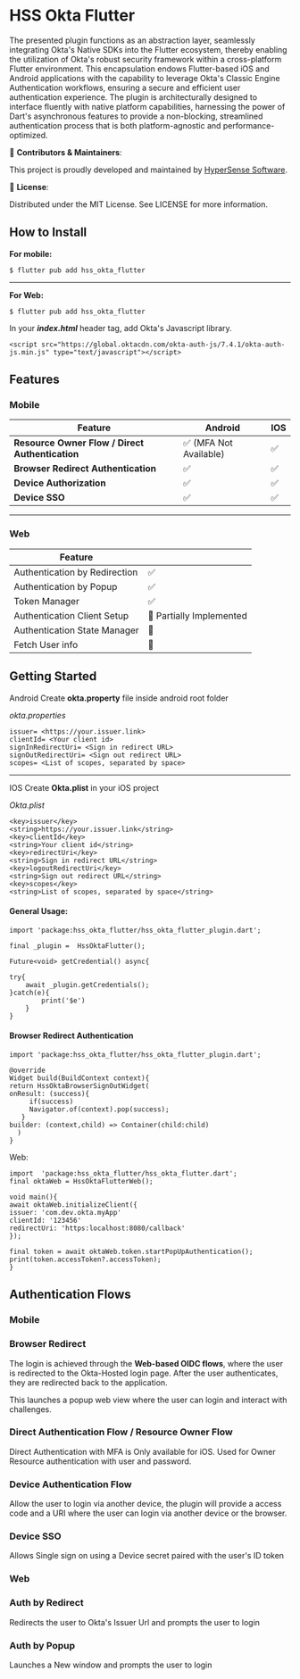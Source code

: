 

# HSS Okta Flutter

The presented plugin functions as an abstraction layer, seamlessly integrating Okta's Native SDKs into the Flutter ecosystem, thereby enabling the utilization of Okta's robust security framework within a cross-platform Flutter environment. This encapsulation endows Flutter-based iOS and Android applications with the capability to leverage Okta's Classic Engine Authentication workflows, ensuring a secure and efficient user authentication experience. The plugin is architecturally designed to interface fluently with native platform capabilities, harnessing the power of Dart's asynchronous features to provide a non-blocking, streamlined authentication process that is both platform-agnostic and performance-optimized.

🤝 **Contributors & Maintainers**:

This project is proudly developed and maintained by [HyperSense Software](https://hypersense-software.com/).

📄 **License**:

Distributed under the MIT License. See LICENSE for more information.


## How to Install

**For mobile:**

    $ flutter pub add hss_okta_flutter
---
**For Web:**

    $ flutter pub add hss_okta_flutter
In your ***index.html*** header tag, add Okta's Javascript library.

    <script src="https://global.oktacdn.com/okta-auth-js/7.4.1/okta-auth-js.min.js" type="text/javascript"></script>


## Features

### Mobile
Feature | Android | IOS |
|--|--|--|
|**Resource Owner Flow / Direct Authentication**| ✅ (MFA Not Available)| ✅ |
|**Browser Redirect Authentication**|✅|✅|
|**Device Authorization**|✅|✅|
|**Device SSO**|✅|✅|
---
  ### Web
  
|Feature  |  |
|--|--|
|Authentication by Redirection|✅|
|Authentication by Popup|✅|
|Token Manager|✅|
|Authentication Client Setup|🚧  Partially Implemented|
|Authentication State Manager|🚧|
|Fetch User info|🚧|

  

## Getting Started
Android
Create **okta.property** file inside android root folder

*okta.properties*

    issuer= <https://your.issuer.link>
    clientId= <Your client id>
    signInRedirectUri= <Sign in redirect URL>
    signOutRedirectUri= <Sign out redirect URL>
    scopes= <List of scopes, separated by space>
---
IOS
Create **Okta.plist** in your iOS project

*Okta.plist*

    <key>issuer</key>
    <string>https://your.issuer.link</string>
    <key>clientId</key>
    <string>Your client id</string>
    <key>redirectUri</key>
    <string>Sign in redirect URL</string>
    <key>logoutRedirectUri</key>
    <string>Sign out redirect URL</string>
    <key>scopes</key>
    <string>List of scopes, separated by space</string>


#### General Usage:

    import 'package:hss_okta_flutter/hss_okta_flutter_plugin.dart';

    final _plugin =  HssOktaFlutter();
    
    Future<void> getCredential() async{
    
    try{
	    await _plugin.getCredentials();
    }catch(e){
		    print('$e')
	    }
    }

#### Browser Redirect Authentication

    import 'package:hss_okta_flutter/hss_okta_flutter_plugin.dart';

    @override
    Widget build(BuildContext context){
    return HssOktaBrowserSignOutWidget(
    onResult: (success){
         if(success)
         Navigator.of(context).pop(success);
       }
    builder: (context,child) => Container(child:child)
      )
    }

Web:

    import  'package:hss_okta_flutter/hss_okta_flutter.dart';
    final oktaWeb = HssOktaFlutterWeb();
    
    void main(){
    await oktaWeb.initializeClient({
    issuer: 'com.dev.okta.myApp'
    clientId: '123456'
    redirectUri: 'https:localhost:8080/callback'
    });
    
    final token = await oktaWeb.token.startPopUpAuthentication();
    print(token.accessToken?.accessToken);
    }


## Authentication Flows

### Mobile

### Browser Redirect
The login is achieved through the **Web-based OIDC flows**, where the user is redirected to the Okta-Hosted login page. After the user authenticates, they are redirected back to the application.

This launches a popup web view where the user can login and interact with challenges.

### Direct Authentication Flow  / Resource Owner Flow
Direct Authentication with MFA is Only available for iOS.
Used for Owner Resource authentication with user and password.

### Device Authentication Flow
Allow the user to login via another device, the plugin will provide a access code and a URI where the user can login via another device or the browser.

### Device SSO 
Allows Single sign on using a Device secret paired with the user's ID token

### Web

### Auth by Redirect
Redirects the user to Okta's Issuer Url and prompts the user to login

### Auth by Popup
Launches a New window and prompts the user to login
